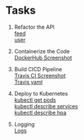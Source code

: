 # Tasks
1. Refactor the API  
[feed](https://github.com/sijoonlee/udacity-cloud-developer/tree/master/udagram-refactoring-project/udagram-feed)  
[user](https://github.com/sijoonlee/udacity-cloud-developer/tree/master/udagram-refactoring-project/udagram-user)  

2. Containerize the Code  
[DockerHub Screenshot](https://github.com/sijoonlee/udacity-cloud-developer/tree/master/udagram-refactoring-project/screenshots/dockerhub)
  
3. Build CICD Pipeline   
[Travis CI Screenshot](https://github.com/sijoonlee/udacity-cloud-developer/tree/master/udagram-refactoring-project/screenshots/travis)  
[Travis yaml](https://github.com/sijoonlee/udacity-cloud-developer/blob/master/.travis.yml)  

4. Deploy to Kubernetes  
[kubectl get pods](https://github.com/sijoonlee/udacity-cloud-developer/tree/master/udagram-refactoring-project/screenshots/pods)  
[kubectl describe services](https://github.com/sijoonlee/udacity-cloud-developer/tree/master/udagram-refactoring-project/screenshots/services)  
[kubectl describe hpa](https://github.com/sijoonlee/udacity-cloud-developer/tree/master/udagram-refactoring-project/screenshots/hpa)  
  
5. Logging  
[Logs](https://github.com/sijoonlee/udacity-cloud-developer/tree/master/udagram-refactoring-project/screenshots/logs)  

